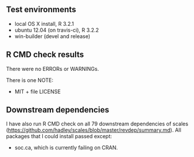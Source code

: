 ## Test environments
* local OS X install, R 3.2.1
* ubuntu 12.04 (on travis-ci), R 3.2.2
* win-builder (devel and release)

## R CMD check results
There were no ERRORs or WARNINGs. 

There is one NOTE:

* MIT + file LICENSE

## Downstream dependencies
I have also run R CMD check on all 79 downstream dependencies of scales 
(https://github.com/hadley/scales/blob/master/revdep/summary.md). All packages 
that I could install passed except:

* soc.ca, which is currently failing on CRAN.
